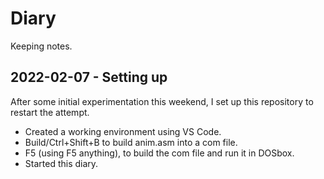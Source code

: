 # Diary

Keeping notes.

## 2022-02-07 - Setting up

After some initial experimentation this weekend, I set up this repository to restart the attempt.

- Created a working environment using VS Code.
- Build/Ctrl+Shift+B to build anim.asm into a com file.
- F5 (using F5 anything), to build the com file and run it in DOSbox.
- Started this diary.

